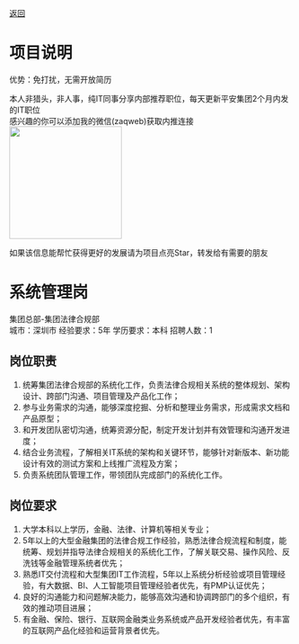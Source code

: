 [返回](../)

# 项目说明

优势：免打扰，无需开放简历

本人非猎头，非人事，纯IT同事分享内部推荐职位，每天更新平安集团2个月内发的IT职位  
感兴趣的你可以添加我的微信(zaqweb)获取内推连接  
<img src="https://github.com/zaqweb/PA-IT-JOBS/blob/master/WechatICode.jpeg"  height="200" width="200">

如果该信息能帮忙获得更好的发展请为项目点亮Star，转发给有需要的朋友

# 系统管理岗
集团总部-集团法律合规部  
城市：深圳市 经验要求：5年 学历要求：本科  招聘人数：1

## 岗位职责
1. 统筹集团法律合规部的系统化工作，负责法律合规相关系统的整体规划、架构设计、跨部门沟通、项目管理及产品化工作；
2. 参与业务需求的沟通，能够深度挖掘、分析和整理业务需求，形成需求文档和产品原型；
3. 和开发团队密切沟通，统筹资源分配，制定开发计划并有效管理和沟通开发进度；
4. 结合业务流程，了解相关IT系统的架构和关键环节，能够针对新版本、新功能设计有效的测试方案和上线推广流程及方案；
5. 负责系统团队管理工作，带领团队完成部门的系统化工作。

## 岗位要求
1. 大学本科以上学历，金融、法律、计算机等相关专业；
2. 5年以上的大型金融集团的法律合规工作经验，熟悉法律合规流程和制度，能统筹、规划并指导法律合规相关的系统化工作，了解关联交易、操作风险、反洗钱等金融管理系统者优先；
3. 熟悉IT交付流程和大型集团IT工作流程，5年以上系统分析经验或项目管理经验，有大数据、BI、人工智能项目管理经验者优先，有PMP认证优先；
4. 良好的沟通能力和问题解决能力，能够高效沟通和协调跨部门的多个组织，有效的推动项目进展；
5. 有金融、保险、银行、互联网金融类业务系统或产品开发经验者优先，有丰富的互联网产品化经验和运营背景者优先。




